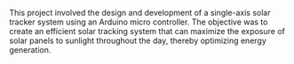 This project involved the design and development of a single-axis solar tracker system using an Arduino micro
controller.
The objective was to create an efficient solar tracking system that can maximize the exposure of solar panels to
sunlight throughout the day, thereby optimizing energy generation.
